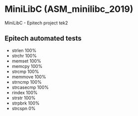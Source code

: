 # MiniLibC (ASM_minilibc_2019)
MiniLibC - Epitech project tek2

## Epitech automated tests

- strlen
100%
- strchr
100%
- memset
100%
- memcpy
100%
- strcmp
100%
- memmove
100%
- strncmp
100%
- strcasecmp
100%
- rindex
100%
- strstr
100%
- strpbrk
100%
- strcspn
0%
